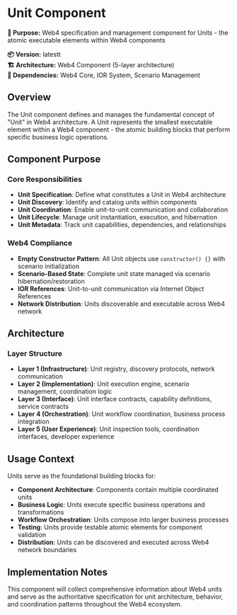 # Unit Component

**🎯 Purpose:** Web4 specification and management component for Units - the atomic executable elements within Web4 components

**📦 Version:** latestt  
**🏗️ Architecture:** Web4 Component (5-layer architecture)  
**🔗 Dependencies:** Web4 Core, IOR System, Scenario Management  

## Overview

The Unit component defines and manages the fundamental concept of "Unit" in Web4 architecture. A Unit represents the smallest executable element within a Web4 component - the atomic building blocks that perform specific business logic operations.

## Component Purpose

### Core Responsibilities
- **Unit Specification**: Define what constitutes a Unit in Web4 architecture
- **Unit Discovery**: Identify and catalog units within components
- **Unit Coordination**: Enable unit-to-unit communication and collaboration
- **Unit Lifecycle**: Manage unit instantiation, execution, and hibernation
- **Unit Metadata**: Track unit capabilities, dependencies, and relationships

### Web4 Compliance
- **Empty Constructor Pattern**: All Unit objects use `constructor() {}` with scenario initialization
- **Scenario-Based State**: Complete unit state managed via scenario hibernation/restoration  
- **IOR References**: Unit-to-unit communication via Internet Object References
- **Network Distribution**: Units discoverable and executable across Web4 network

## Architecture

### Layer Structure
- **Layer 1 (Infrastructure)**: Unit registry, discovery protocols, network communication
- **Layer 2 (Implementation)**: Unit execution engine, scenario management, coordination logic
- **Layer 3 (Interface)**: Unit interface contracts, capability definitions, service contracts
- **Layer 4 (Orchestration)**: Unit workflow coordination, business process integration
- **Layer 5 (User Experience)**: Unit inspection tools, coordination interfaces, developer experience

## Usage Context

Units serve as the foundational building blocks for:
- **Component Architecture**: Components contain multiple coordinated units
- **Business Logic**: Units execute specific business operations and transformations
- **Workflow Orchestration**: Units compose into larger business processes
- **Testing**: Units provide testable atomic elements for component validation
- **Distribution**: Units can be discovered and executed across Web4 network boundaries

## Implementation Notes

This component will collect comprehensive information about Web4 units and serve as the authoritative specification for unit architecture, behavior, and coordination patterns throughout the Web4 ecosystem.
